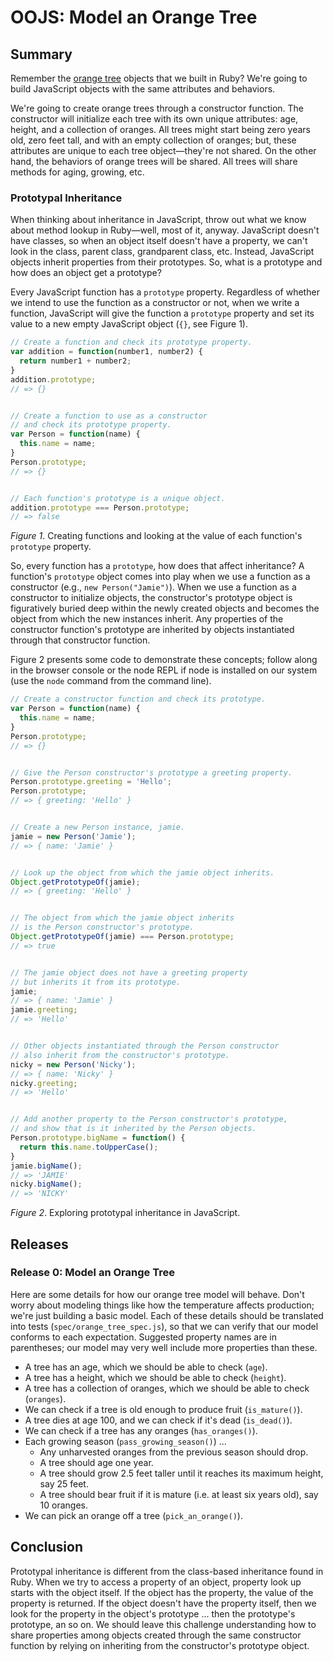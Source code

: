 # OOJS: Model an Orange Tree

## Summary
Remember the [orange tree][orange tree challenge] objects that we built in Ruby?  We're going to build JavaScript objects with the same attributes and behaviors.  

We're going to create orange trees through a constructor function.  The constructor will initialize each tree with its own unique attributes: age, height, and a collection of oranges.  All trees might start being zero years old, zero feet tall, and with an empty collection of oranges; but, these attributes are unique to each tree object—they're not shared.  On the other hand, the behaviors of orange trees will be shared.  All trees will share methods for aging, growing, etc.


### Prototypal Inheritance
When thinking about inheritance in JavaScript, throw out what we know about method lookup in Ruby—well, most of it, anyway.  JavaScript doesn't have classes, so when an object itself doesn't have a property, we can't look in the class, parent class, grandparent class, etc.  Instead, JavaScript objects inherit properties from their prototypes.  So, what is a prototype and how does an object get a prototype?

Every JavaScript function has a `prototype` property.  Regardless of whether we intend to use the function as a constructor or not, when we write a function, JavaScript will give the function a `prototype` property and set its value to a new empty JavaScript object (`{}`, see Figure 1).

```js
// Create a function and check its prototype property.
var addition = function(number1, number2) {
  return number1 + number2;
}
addition.prototype;
// => {}


// Create a function to use as a constructor
// and check its prototype property.
var Person = function(name) {
  this.name = name;
}
Person.prototype;
// => {}


// Each function's prototype is a unique object.
addition.prototype === Person.prototype;
// => false
```
*Figure 1*. Creating functions and looking at the value of each function's `prototype` property.


So, every function has a `prototype`, how does that affect inheritance?  A function's `prototype` object comes into play when we use a function as a constructor (e.g., `new Person("Jamie")`).  When we use a function as a constructor to initialize objects, the constructor's prototype object is figuratively buried deep within the newly created objects and becomes the object from which the new instances inherit.  Any properties of the constructor function's prototype are inherited by objects instantiated through that constructor function.

Figure 2 presents some code to demonstrate these concepts; follow along in the browser console or the node REPL if node is installed on our system (use the `node` command from the command line).

```js
// Create a constructor function and check its prototype.
var Person = function(name) {
  this.name = name;
}
Person.prototype;
// => {}


// Give the Person constructor's prototype a greeting property.
Person.prototype.greeting = 'Hello';
Person.prototype;
// => { greeting: 'Hello' }


// Create a new Person instance, jamie.
jamie = new Person('Jamie');
// => { name: 'Jamie' }


// Look up the object from which the jamie object inherits.
Object.getPrototypeOf(jamie);
// => { greeting: 'Hello' }


// The object from which the jamie object inherits
// is the Person constructor's prototype.
Object.getPrototypeOf(jamie) === Person.prototype;
// => true


// The jamie object does not have a greeting property 
// but inherits it from its prototype.
jamie;
// => { name: 'Jamie' }
jamie.greeting;
// => 'Hello'


// Other objects instantiated through the Person constructor
// also inherit from the constructor's prototype.
nicky = new Person('Nicky');
// => { name: 'Nicky' }
nicky.greeting;
// => 'Hello'


// Add another property to the Person constructor's prototype, 
// and show that is it inherited by the Person objects.
Person.prototype.bigName = function() {
  return this.name.toUpperCase();
}
jamie.bigName();
// => 'JAMIE'
nicky.bigName();
// => 'NICKY'
```
*Figure 2*.  Exploring prototypal inheritance in JavaScript.


## Releases
### Release 0: Model an Orange Tree
Here are some details for how our orange tree model will behave.  Don't worry about modeling things like how the temperature affects production; we're just building a basic model.  Each of these details should be translated into tests (`spec/orange_tree_spec.js`), so that we can verify that our model conforms to each expectation.  Suggested property names are in parentheses; our model may very well include more properties than these.

- A tree has an age, which we should be able to check (`age`).
- A tree has a height, which we should be able to check (`height`).
- A tree has a collection of oranges, which we should be able to check (`oranges`).
- We can check if a tree is old enough to produce fruit (`is_mature()`).
- A tree dies at age 100, and we can check if it's dead (`is_dead()`).
- We can check if a tree has any oranges (`has_oranges()`).
- Each growing season (`pass_growing_season()`) ...
  - Any unharvested oranges from the previous season should drop.
  - A tree should age one year.
  - A tree should grow 2.5 feet taller until it reaches its maximum height, say 25 feet.
  - A tree should bear fruit if it is mature (i.e. at least six years old), say 10 oranges.
- We can pick an orange off a tree (`pick_an_orange()`).


## Conclusion
Prototypal inheritance is different from the class-based inheritance found in Ruby.  When we try to access a property of an object, property look up starts with the object itself.  If the object has the property, the value of the property is returned.  If the object doesn't have the property itself, then we look for the property in the object's prototype ... then the prototype's prototype, an so on.  We should leave this challenge understanding how to share properties among objects created through the same constructor function by relying on inheriting from the constructor's prototype object.


[orange tree challenge]: ../../../orange-tree-1-just-oranges-challenge